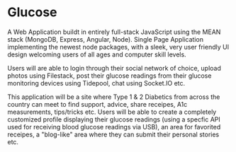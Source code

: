 # Glucose

A Web Application buildt in entirely full-stack JavaScript using the MEAN stack (MongoDB, Express, Angular, Node).
Single Page Application implementing the newest node packages, with a sleek, very user friendly UI design welcoming users of all ages and computer skill levels.

Users will are able to login through their social network of choice, upload photos using Filestack, post their glucose readings from their glucose monitoring devices using Tidepool, chat using Socket.IO etc. 

This application will be a site where Type 1 & 2 Diabetics from across the country can meet to find support, advice, share receipes, A1c measurements, tips/tricks etc.
Users will be able to create a completely customized profile displaying their glucose readings (using a specfic API used for receiving blood glucose readings via USB), an area for favorited receipes,
a "blog-like" area where they can submit their personal stories etc.
